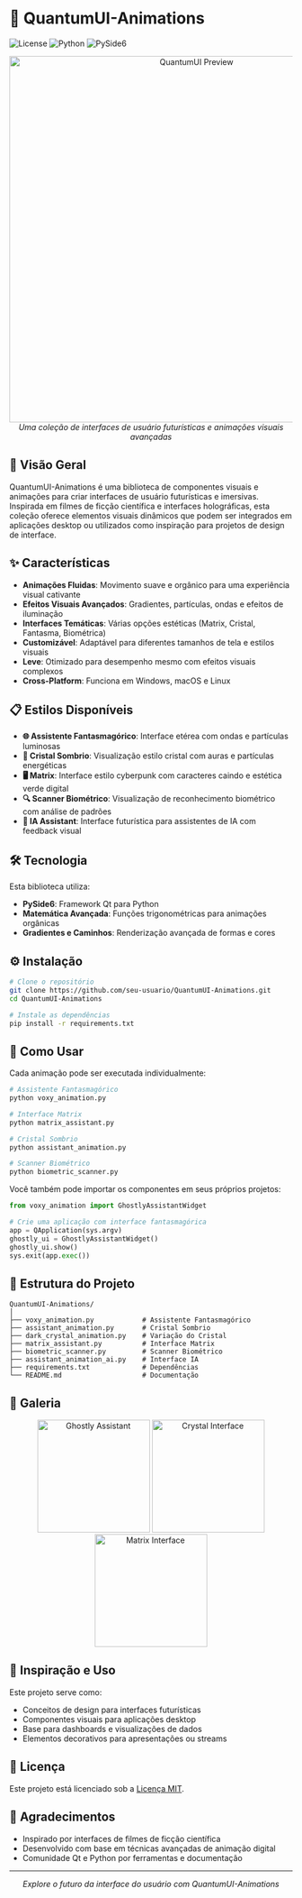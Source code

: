 # 🌌 QuantumUI-Animations

![License](https://img.shields.io/badge/license-MIT-blue.svg)
![Python](https://img.shields.io/badge/python-3.9%2B-blue)
![PySide6](https://img.shields.io/badge/PySide6-6.6.1-green)

<p align="center">
  <img src="docs/images/preview.gif" alt="QuantumUI Preview" width="650" />
  <br>
  <i>Uma coleção de interfaces de usuário futurísticas e animações visuais avançadas</i>
</p>

## 🚀 Visão Geral

QuantumUI-Animations é uma biblioteca de componentes visuais e animações para criar interfaces de usuário futurísticas e imersivas. Inspirada em filmes de ficção científica e interfaces holográficas, esta coleção oferece elementos visuais dinâmicos que podem ser integrados em aplicações desktop ou utilizados como inspiração para projetos de design de interface.

## ✨ Características

- **Animações Fluidas**: Movimento suave e orgânico para uma experiência visual cativante
- **Efeitos Visuais Avançados**: Gradientes, partículas, ondas e efeitos de iluminação
- **Interfaces Temáticas**: Várias opções estéticas (Matrix, Cristal, Fantasma, Biométrica)
- **Customizável**: Adaptável para diferentes tamanhos de tela e estilos visuais
- **Leve**: Otimizado para desempenho mesmo com efeitos visuais complexos
- **Cross-Platform**: Funciona em Windows, macOS e Linux

## 📋 Estilos Disponíveis

- **🌐 Assistente Fantasmagórico**: Interface etérea com ondas e partículas luminosas
- **💎 Cristal Sombrio**: Visualização estilo cristal com auras e partículas energéticas
- **🖥️ Matrix**: Interface estilo cyberpunk com caracteres caindo e estética verde digital
- **🔍 Scanner Biométrico**: Visualização de reconhecimento biométrico com análise de padrões
- **🤖 IA Assistant**: Interface futurística para assistentes de IA com feedback visual

## 🛠️ Tecnologia

Esta biblioteca utiliza:
- **PySide6**: Framework Qt para Python
- **Matemática Avançada**: Funções trigonométricas para animações orgânicas
- **Gradientes e Caminhos**: Renderização avançada de formas e cores

## ⚙️ Instalação

```bash
# Clone o repositório
git clone https://github.com/seu-usuario/QuantumUI-Animations.git
cd QuantumUI-Animations

# Instale as dependências
pip install -r requirements.txt
```

## 🚀 Como Usar

Cada animação pode ser executada individualmente:

```bash
# Assistente Fantasmagórico
python voxy_animation.py

# Interface Matrix
python matrix_assistant.py

# Cristal Sombrio
python assistant_animation.py

# Scanner Biométrico
python biometric_scanner.py
```

Você também pode importar os componentes em seus próprios projetos:

```python
from voxy_animation import GhostlyAssistantWidget

# Crie uma aplicação com interface fantasmagórica
app = QApplication(sys.argv)
ghostly_ui = GhostlyAssistantWidget()
ghostly_ui.show()
sys.exit(app.exec())
```

## 📂 Estrutura do Projeto

```
QuantumUI-Animations/
│
├── voxy_animation.py            # Assistente Fantasmagórico
├── assistant_animation.py       # Cristal Sombrio
├── dark_crystal_animation.py    # Variação do Cristal
├── matrix_assistant.py          # Interface Matrix
├── biometric_scanner.py         # Scanner Biométrico
├── assistant_animation_ai.py    # Interface IA 
├── requirements.txt             # Dependências
└── README.md                    # Documentação
```

## 🎨 Galeria

<p align="center">
  <img src="docs/images/ghost.jpg" alt="Ghostly Assistant" width="200" />
  <img src="docs/images/crystal.jpg" alt="Crystal Interface" width="200" />
  <img src="docs/images/matrix.jpg" alt="Matrix Interface" width="200" />
</p>

## 🔮 Inspiração e Uso

Este projeto serve como:
- Conceitos de design para interfaces futurísticas
- Componentes visuais para aplicações desktop
- Base para dashboards e visualizações de dados
- Elementos decorativos para apresentações ou streams

## 📜 Licença

Este projeto está licenciado sob a [Licença MIT](LICENSE).

## 🙏 Agradecimentos

- Inspirado por interfaces de filmes de ficção científica
- Desenvolvido com base em técnicas avançadas de animação digital
- Comunidade Qt e Python por ferramentas e documentação

---

<p align="center">
  <i>Explore o futuro da interface do usuário com QuantumUI-Animations</i>
</p> 